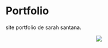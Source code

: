 # Portfolio
site portfolio de sarah santana.

<div align="center">
<img src="![portfolio](https://github.com/SarahSSM1/Portfolio-sarah/assets/118945275/3b00f945-3c6e-4f1a-a7b7-eb61ed51f998)" />
</div>

